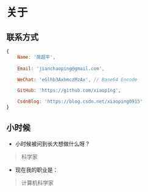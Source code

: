 # 关于

## 联系方式


```js
{
    Name: '简超平',
    
    Email: 'jianchaoping@gmail.com',

    WeChat: 'eGlhb3AxbmczMzAx', // Base64 Encode

    GitHub: 'https://github.com/xiaop1ng',

    CsdnBlog: 'https://blog.csdn.net/xiaoping0915'
}
```

## 小时候

- 小时候被问到长大想做什么呀？

> 科学家

- 现在我的职业是：

> 计算机科学家